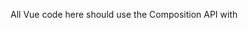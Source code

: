 All Vue code here should use the Composition API with <script setup> paradigm.

It's important to keep the README.md updated with features and information necessary to install and run application. It's also important to keep this file (CLAUDE.md) updated with basic code structure and context necessasry to save time between sessions.

All changes should be committed before and after making large changes to code or adding features.
